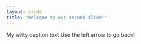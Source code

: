 ```yaml
---
layout: slide
title: "Welcome to our second slide!"
---
```

My witty caption text
Use the left arrow to go back!
